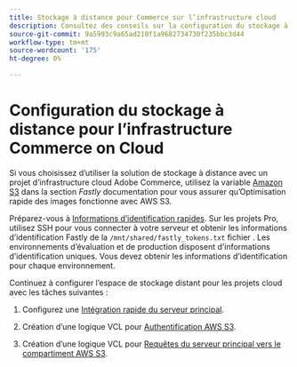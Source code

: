 ```yaml
---
title: Stockage à distance pour Commerce sur l’infrastructure cloud
description: Consultez des conseils sur la configuration du stockage à distance pour Adobe Commerce sur l’infrastructure cloud.
source-git-commit: 9a5993c9a65ad210f1a9682734730f235bbc3d44
workflow-type: tm+mt
source-wordcount: '175'
ht-degree: 0%

---
```



# Configuration du stockage à distance pour l’infrastructure Commerce on Cloud

Si vous choisissez d’utiliser la solution de stockage à distance avec un projet d’infrastructure cloud Adobe Commerce, utilisez la variable [Amazon S3](https://docs.fastly.com/en/guides/amazon-s3) dans la section _Fastly_ documentation pour vous assurer qu’Optimisation rapide des images fonctionne avec AWS S3.

Préparez-vous à [Informations d’identification rapides](https://devdocs.magento.com/cloud/cdn/configure-fastly.html#cloud-fastly-creds). Sur les projets Pro, utilisez SSH pour vous connecter à votre serveur et obtenir les informations d’identification Fastly de la `/mnt/shared/fastly_tokens.txt` fichier . Les environnements d’évaluation et de production disposent d’informations d’identification uniques. Vous devez obtenir les informations d’identification pour chaque environnement.

Continuez à configurer l’espace de stockage distant pour les projets cloud avec les tâches suivantes :

1. Configurez une [Intégration rapide du serveur principal](https://github.com/fastly/fastly-magento2/blob/master/Documentation/Guides/Edge-Modules/EDGE-MODULE-OTHER-CMS-INTEGRATION.md).

1. Création d’une logique VCL pour [Authentification AWS S3](https://docs.fastly.com/en/guides/amazon-s3#using-an-amazon-s3-private-bucket).

1. Création d’une logique VCL pour [Requêtes du serveur principal vers le compartiment AWS S3](https://developer.fastly.com/reference/vcl/variables/backend-connection/req-backend/).
